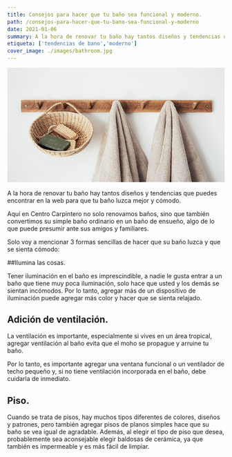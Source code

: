 ```yaml
---
title: Consejos para hacer que tu baño sea funcional y moderno.
path: /consejos-para-hacer-que-tu-bano-sea-funcional-y-moderno
date: 2021-01-06
summary: A la hora de renovar tu baño hay tantos diseños y tendencias que puedes encontrar en la web para que tu baño luzca mejor y cómodo.
etiqueta: ['tendencias de bano','moderno']
cover_image: ./images/bathroom.jpg
---
```


![background](./images/bathroom.jpg)

A la hora de renovar tu baño hay tantos diseños y tendencias que puedes encontrar en la web para que tu baño luzca mejor y cómodo.

Aquí en Centro Carpintero no solo renovamos baños, sino que también convertimos su simple baño ordinario en un baño de ensueño, algo de lo que puede presumir ante sus amigos y familiares.

Solo voy a mencionar 3 formas sencillas de hacer que su baño luzca y que se sienta cómodo:

##Ilumina las cosas.

Tener iluminación en el baño es imprescindible, a nadie le gusta entrar a un baño que tiene muy poca iluminación, solo hace que usted y los demás se sientan incómodos.
Por lo tanto, agregar más de un dispositivo de iluminación puede agregar más color y hacer que se sienta relajado.

## Adición de ventilación.

La ventilación es importante, especialmente si vives en un área tropical, agregar ventilación al baño evita que el moho se propague y arruine tu baño.

Por lo tanto, es importante agregar una ventana funcional o un ventilador de techo pequeño y, si no tiene ventilación incorporada en el baño, debe cuidarla de inmediato.

## Piso.

Cuando se trata de pisos, hay muchos tipos diferentes de colores, diseños y patrones, pero también agregar pisos de planos simples hace que su baño se vea igual de agradable.
Además, al elegir el tipo de piso que desea, probablemente sea aconsejable elegir baldosas de cerámica, ya que también es impermeable y es más fácil de limpiar.








